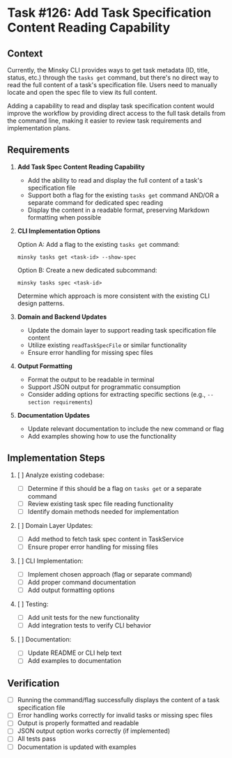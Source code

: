 # Task #126: Add Task Specification Content Reading Capability

## Context

Currently, the Minsky CLI provides ways to get task metadata (ID, title, status, etc.) through the `tasks get` command, but there's no direct way to read the full content of a task's specification file. Users need to manually locate and open the spec file to view its full content.

Adding a capability to read and display task specification content would improve the workflow by providing direct access to the full task details from the command line, making it easier to review task requirements and implementation plans.

## Requirements

1. **Add Task Spec Content Reading Capability**

   - Add the ability to read and display the full content of a task's specification file
   - Support both a flag for the existing `tasks get` command AND/OR a separate command for dedicated spec reading
   - Display the content in a readable format, preserving Markdown formatting when possible

2. **CLI Implementation Options**

   Option A: Add a flag to the existing `tasks get` command:

   ```
   minsky tasks get <task-id> --show-spec
   ```

   Option B: Create a new dedicated subcommand:

   ```
   minsky tasks spec <task-id>
   ```

   Determine which approach is more consistent with the existing CLI design patterns.

3. **Domain and Backend Updates**

   - Update the domain layer to support reading task specification file content
   - Utilize existing `readTaskSpecFile` or similar functionality
   - Ensure error handling for missing spec files

4. **Output Formatting**

   - Format the output to be readable in terminal
   - Support JSON output for programmatic consumption
   - Consider adding options for extracting specific sections (e.g., `--section requirements`)

5. **Documentation Updates**
   - Update relevant documentation to include the new command or flag
   - Add examples showing how to use the functionality

## Implementation Steps

1. [ ] Analyze existing codebase:

   - [ ] Determine if this should be a flag on `tasks get` or a separate command
   - [ ] Review existing task spec file reading functionality
   - [ ] Identify domain methods needed for implementation

2. [ ] Domain Layer Updates:

   - [ ] Add method to fetch task spec content in TaskService
   - [ ] Ensure proper error handling for missing files

3. [ ] CLI Implementation:

   - [ ] Implement chosen approach (flag or separate command)
   - [ ] Add proper command documentation
   - [ ] Add output formatting options

4. [ ] Testing:

   - [ ] Add unit tests for the new functionality
   - [ ] Add integration tests to verify CLI behavior

5. [ ] Documentation:
   - [ ] Update README or CLI help text
   - [ ] Add examples to documentation

## Verification

- [ ] Running the command/flag successfully displays the content of a task specification file
- [ ] Error handling works correctly for invalid tasks or missing spec files
- [ ] Output is properly formatted and readable
- [ ] JSON output option works correctly (if implemented)
- [ ] All tests pass
- [ ] Documentation is updated with examples
